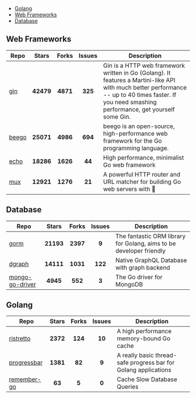 
- [Golang](#golang)
- [Web Frameworks](#web-frameworks)
- [Database](#database)

## Web Frameworks

| Repo | Stars  | Forks  | Issues | Description |
| ---- | :----: | :----: | :----: | ----------- |
| [gin](https://github.com/gin-gonic/gin) | **42479** | **4871** | **325** | Gin is a HTTP web framework written in Go (Golang). It features a Martini-like API with much better performance -- up to 40 times faster. If you need smashing performance, get yourself some Gin. |
| [beego](https://github.com/astaxie/beego) | **25071** | **4986** | **694** | beego is an open-source, high-performance web framework for the Go programming language. |
| [echo](https://github.com/labstack/echo) | **18286** | **1626** | **44** | High performance, minimalist Go web framework |
| [mux](https://github.com/gorilla/mux) | **12921** | **1276** | **21** | A powerful HTTP router and URL matcher for building Go web servers with 🦍 |

## Database

| Repo | Stars  | Forks  | Issues | Description |
| ---- | :----: | :----: | :----: | ----------- |
| [gorm](https://github.com/go-gorm/gorm) | **21193** | **2397** | **9** | The fantastic ORM library for Golang, aims to be developer friendly |
| [dgraph](https://github.com/dgraph-io/dgraph) | **14111** | **1031** | **122** | Native GraphQL Database with graph backend |
| [mongo-go-driver](https://github.com/mongodb/mongo-go-driver) | **4945** | **552** | **3** | The Go driver for MongoDB |

## Golang

| Repo | Stars  | Forks  | Issues | Description |
| ---- | :----: | :----: | :----: | ----------- |
| [ristretto](https://github.com/dgraph-io/ristretto) | **2372** | **124** | **10** | A high performance memory-bound Go cache |
| [progressbar](https://github.com/schollz/progressbar) | **1381** | **82** | **9** | A really basic thread-safe progress bar for Golang applications |
| [remember-go](https://github.com/rocketlaunchr/remember-go) | **63** | **5** | **0** | Cache Slow Database Queries |
